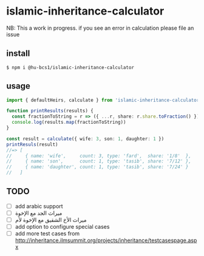 # islamic-inheritance-calculator
NB: This a work in progress. if you see an error in calculation please file  an issue

## install
```
$ npm i @hu-bcs1/islamic-inheritance-calculator
```

## usage
```typescript
import { defaultHeirs, calculate } from 'islamic-inheritance-calculator'

function printResults(results) {
  const fractionToString = r => ({ ...r, share: r.share.toFraction() })
  console.log(results.map(fractionToString))
}

const result = calculate({ wife: 3, son: 1, daughter: 1 })
printResuls(result)
//=> [
//     { name: 'wife',     count: 3, type: 'fard',  share: '1/8'  },
//     { name: 'son',      count: 1, type: 'tasib', share: '7/12' },
//     { name: 'daughter', count: 1, type: 'tasib', share: '7/24' }
//   ]
```

## TODO
- [ ] add arabic support
- [ ] ميراث الجد مع الإخوة
- [ ] ميراث الأخ الشقيق مع الإخوة لأم
- [ ] add option to configure special cases
- [ ] add more test cases from http://inheritance.ilmsummit.org/projects/inheritance/testcasespage.aspx